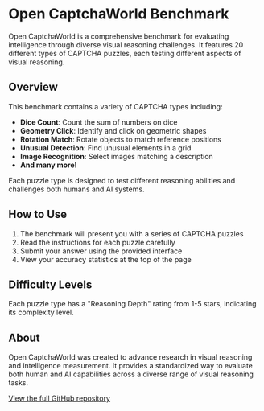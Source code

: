 # Open CaptchaWorld Benchmark

Open CaptchaWorld is a comprehensive benchmark for evaluating intelligence through diverse visual reasoning challenges. It features 20 different types of CAPTCHA puzzles, each testing different aspects of visual reasoning.

## Overview

This benchmark contains a variety of CAPTCHA types including:

- **Dice Count**: Count the sum of numbers on dice
- **Geometry Click**: Identify and click on geometric shapes 
- **Rotation Match**: Rotate objects to match reference positions
- **Unusual Detection**: Find unusual elements in a grid
- **Image Recognition**: Select images matching a description
- **And many more!**

Each puzzle type is designed to test different reasoning abilities and challenges both humans and AI systems.

## How to Use

1. The benchmark will present you with a series of CAPTCHA puzzles
2. Read the instructions for each puzzle carefully
3. Submit your answer using the provided interface
4. View your accuracy statistics at the top of the page

## Difficulty Levels

Each puzzle type has a "Reasoning Depth" rating from 1-5 stars, indicating its complexity level.

## About

Open CaptchaWorld was created to advance research in visual reasoning and intelligence measurement. It provides a standardized way to evaluate both human and AI capabilities across a diverse range of visual reasoning tasks.

[View the full GitHub repository](https://github.com/louvain-media/Open_CaptchaWorld) 